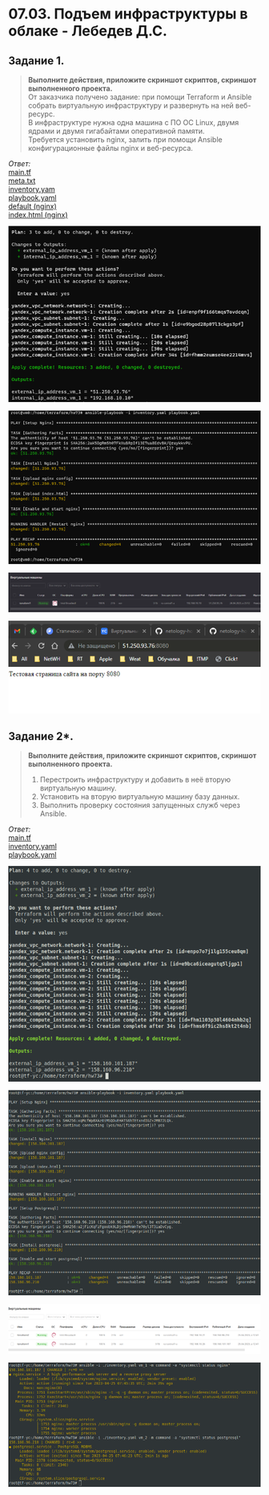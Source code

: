 # 07.03. Подъем инфраструктуры в облаке - Лебедев Д.С.

## Задание 1.
> **Выполните действия, приложите скриншот скриптов, скриншот выполненного проекта.**  
> От заказчика получено задание: при помощи Terraform и Ansible собрать виртуальную инфраструктуру и развернуть на ней веб-ресурс.  
> В инфраструктуре нужна одна машина с ПО ОС Linux, двумя ядрами и двумя гигабайтами оперативной памяти.  
> Требуется установить nginx, залить при помощи Ansible конфигурационные файлы nginx и веб-ресурса.  

*Ответ:*  
[main.tf](_attachments/0703_main.tf.txt)  
[meta.txt](_attachments/0703_meta.txt)  
[inventory.yam](_attachments/0703_inventory.yaml.txt)  
[playbook.yaml](_attachments/0703_playbook.yaml.txt)  
[default (nginx)](_attachments/0703_nginx_default.txt)  
[index.html (nginx)](_attachments/0703_index.html.txt)  

![](_attachments/07.03-1-1.png)  

![](_attachments/07.03-1-2.png)  

![](_attachments/07.03-1-3.png)  

![](_attachments/07.03-1-4.png)

## Задание 2*.
> **Выполните действия, приложите скриншот скриптов, скриншот выполненного проекта.**
> 1.  Перестроить инфраструктуру и добавить в неё вторую виртуальную машину.
> 2.  Установить на вторую виртуальную машину базу данных.
> 3.  Выполнить проверку состояния запущенных служб через Ansible.

*Ответ:*  
[main.tf](_attachments/0703-2_main.tf.txt)  
[inventory.yaml](_attachments/0703-2_inventory.yaml.txt)  
[playbook.yaml](_attachments/0703-2_playbook.yaml.txt)  

![](_attachments/07.03-2-1.png)  

![](_attachments/07.03-2-2.png)  

![](_attachments/07.03-2-3.png)  

![](_attachments/07.03-2-4.png)
